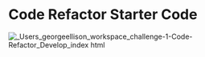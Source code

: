 # Code Refactor Starter Code
![_Users_georgeellison_workspace_challenge-1-Code-Refactor_Develop_index html](https://user-images.githubusercontent.com/86498616/129503508-dab8807b-ec85-492d-83e4-b675ecdf16a0.png)
